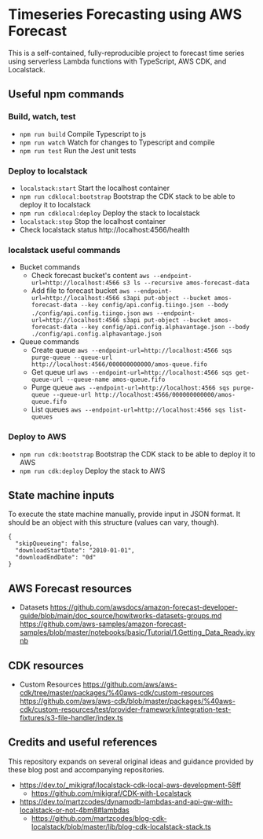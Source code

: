 # Timeseries Forecasting using AWS Forecast

This is a self-contained, fully-reproducible project to forecast time series using serverless Lambda functions with TypeScript, AWS CDK, and Localstack.

## Useful npm commands

### Build, watch, test

- `npm run build` Compile Typescript to js
- `npm run watch` Watch for changes to Typescript and compile
- `npm run test` Run the Jest unit tests

### Deploy to localstack

- `localstack:start` Start the localhost container
- `npm run cdklocal:bootstrap` Bootstrap the CDK stack to be able to deploy it to localstack
- `npm run cdklocal:deploy` Deploy the stack to localstack
- `localstack:stop` Stop the localhost container
- Check localstack status
  http://localhost:4566/health

### localstack useful commands

- Bucket commands
  - Check forecast bucket's content
    `aws --endpoint-url=http://localhost:4566 s3 ls --recursive amos-forecast-data`
  - Add file to forecast bucket
    `aws --endpoint-url=http://localhost:4566 s3api put-object --bucket amos-forecast-data --key config/api.config.tiingo.json --body ./config/api.config.tiingo.json`
    `aws --endpoint-url=http://localhost:4566 s3api put-object --bucket amos-forecast-data --key config/api.config.alphavantage.json --body ./config/api.config.alphavantage.json`
- Queue commands
  - Create queue
    `aws --endpoint-url=http://localhost:4566 sqs purge-queue --queue-url http://localhost:4566/000000000000/amos-queue.fifo`
  - Get queue url
    `aws --endpoint-url=http://localhost:4566 sqs get-queue-url --queue-name amos-queue.fifo`
  - Purge queue
    `aws --endpoint-url=http://localhost:4566 sqs purge-queue --queue-url http://localhost:4566/000000000000/amos-queue.fifo`
  - List queues
    `aws --endpoint-url=http://localhost:4566 sqs list-queues`

### Deploy to AWS

- `npm run cdk:bootstrap` Bootstrap the CDK stack to be able to deploy it to AWS
- `npm run cdk:deploy` Deploy the stack to AWS

## State machine inputs

To execute the state machine manually, provide input in JSON format. It should be an object with this structure (values can vary, though).

```
{
  "skipQueueing": false,
  "downloadStartDate": "2010-01-01",
  "downloadEndDate": "0d"
}
```

## AWS Forecast resources

- Datasets
  https://github.com/awsdocs/amazon-forecast-developer-guide/blob/main/doc_source/howitworks-datasets-groups.md
  https://github.com/aws-samples/amazon-forecast-samples/blob/master/notebooks/basic/Tutorial/1.Getting_Data_Ready.ipynb

## CDK resources

- Custom Resources
  https://github.com/aws/aws-cdk/tree/master/packages/%40aws-cdk/custom-resources
  https://github.com/aws/aws-cdk/blob/master/packages/%40aws-cdk/custom-resources/test/provider-framework/integration-test-fixtures/s3-file-handler/index.ts

## Credits and useful references

This repository expands on several original ideas and guidance provided by these blog post and accompanying repositories.

- https://dev.to/_mikigraf/localstack-cdk-local-aws-development-58ff
  - https://github.com/mikigraf/CDK-with-Localstack
- https://dev.to/martzcodes/dynamodb-lambdas-and-api-gw-with-localstack-or-not-4bm8#lambdas
  - https://github.com/martzcodes/blog-cdk-localstack/blob/master/lib/blog-cdk-localstack-stack.ts
